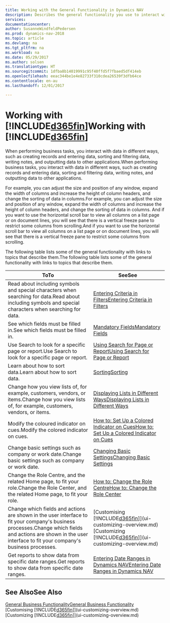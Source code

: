 ```yaml
---
title: Working with the General Functionality in Dynamics NAV
description: Describes the general functionality you use to interact with data in Dynamics NAV, such as entering values, sorting data, and changing views.
services: 
documentationcenter: 
author: SusanneWindfeldPedersen
ms.prod: dynamics-nav-2018
ms.topic: article
ms.devlang: na
ms.tgt_pltfrm: na
ms.workload: na
ms.date: 05/29/2017
ms.author: solsen
ms.translationtype: HT
ms.sourcegitcommit: 1dfba8b14019991c95f40ffd5f7fbaed5df414eb
ms.openlocfilehash: eeac344be1e4e82733f310cdea26539f3dfb64ce
ms.contentlocale: en-au
ms.lasthandoff: 12/01/2017

---
```

# <a name="working-with-included365finincludesd365finlongmdmd"></a><span data-ttu-id="e8d71-103">Working with [!INCLUDE[d365fin](includes/d365fin_long_md.md)]</span><span class="sxs-lookup"><span data-stu-id="e8d71-103">Working with [!INCLUDE[d365fin](includes/d365fin_long_md.md)]</span></span>
<span data-ttu-id="e8d71-104">When performing business tasks, you interact with data in different ways, such as creating records and entering data, sorting and filtering data, writing notes, and outputting data to other applications.</span><span class="sxs-lookup"><span data-stu-id="e8d71-104">When performing business tasks, you interact with data in different ways, such as creating records and entering data, sorting and filtering data, writing notes, and outputting data to other applications.</span></span>

<span data-ttu-id="e8d71-105">For example, you can adjust the size and position of any window, expand the width of columns and increase the height of column headers, and change the sorting of data in columns.</span><span class="sxs-lookup"><span data-stu-id="e8d71-105">For example, you can adjust the size and position of any window, expand the width of columns and increase the height of column headers, and change the sorting of data in columns.</span></span> <span data-ttu-id="e8d71-106">And if you want to use the horizontal scroll bar to view all columns on a list page or on document lines, you will see that there is a vertical freeze pane to restrict some columns from scrolling.</span><span class="sxs-lookup"><span data-stu-id="e8d71-106">And if you want to use the horizontal scroll bar to view all columns on a list page or on document lines, you will see that there is a vertical freeze pane to restrict some columns from scrolling.</span></span>

<span data-ttu-id="e8d71-107">The following table lists some of the general functionality with links to topics that describe them.</span><span class="sxs-lookup"><span data-stu-id="e8d71-107">The following table lists some of the general functionality with links to topics that describe them.</span></span>

| <span data-ttu-id="e8d71-108">To</span><span class="sxs-lookup"><span data-stu-id="e8d71-108">To</span></span> | <span data-ttu-id="e8d71-109">See</span><span class="sxs-lookup"><span data-stu-id="e8d71-109">See</span></span> |
| --- | --- |
| <span data-ttu-id="e8d71-110">Read about including symbols and special characters when searching for data.</span><span class="sxs-lookup"><span data-stu-id="e8d71-110">Read about including symbols and special characters when searching for data.</span></span> |[<span data-ttu-id="e8d71-111">Entering Criteria in Filters</span><span class="sxs-lookup"><span data-stu-id="e8d71-111">Entering Criteria in Filters</span></span>](ui-enter-criteria-filters.md) |
| <span data-ttu-id="e8d71-112">See which fields must be filled in.</span><span class="sxs-lookup"><span data-stu-id="e8d71-112">See which fields must be filled in.</span></span> |[<span data-ttu-id="e8d71-113">Mandatory Fields</span><span class="sxs-lookup"><span data-stu-id="e8d71-113">Mandatory Fields</span></span>](ui-mandatory-fields.md) |
| <span data-ttu-id="e8d71-114">Use Search to look for a specific page or report.</span><span class="sxs-lookup"><span data-stu-id="e8d71-114">Use Search to look for a specific page or report.</span></span> |[<span data-ttu-id="e8d71-115">Using Search for Page or Report</span><span class="sxs-lookup"><span data-stu-id="e8d71-115">Using Search for Page or Report</span></span>](ui-search.md) |
| <span data-ttu-id="e8d71-116">Learn about how to sort data.</span><span class="sxs-lookup"><span data-stu-id="e8d71-116">Learn about how to sort data.</span></span> |[<span data-ttu-id="e8d71-117">Sorting</span><span class="sxs-lookup"><span data-stu-id="e8d71-117">Sorting</span></span>](ui-sorting.md) |
| <span data-ttu-id="e8d71-118">Change how you view lists of, for example, customers, vendors, or items.</span><span class="sxs-lookup"><span data-stu-id="e8d71-118">Change how you view lists of, for example, customers, vendors, or items.</span></span> |[<span data-ttu-id="e8d71-119">Displaying Lists in Different Ways</span><span class="sxs-lookup"><span data-stu-id="e8d71-119">Displaying Lists in Different Ways</span></span>](across-display-lists-different-views.md) |
| <span data-ttu-id="e8d71-120">Modify the coloured indicator on cues.</span><span class="sxs-lookup"><span data-stu-id="e8d71-120">Modify the colored indicator on cues.</span></span> |[<span data-ttu-id="e8d71-121">How to: Set Up a Colored Indicator on Cues</span><span class="sxs-lookup"><span data-stu-id="e8d71-121">How to: Set Up a Colored Indicator on Cues</span></span>](ui-how-setup-colored-indicator-cues.md) |
| <span data-ttu-id="e8d71-122">Change basic settings such as company or work date.</span><span class="sxs-lookup"><span data-stu-id="e8d71-122">Change basic settings such as company or work date.</span></span> |[<span data-ttu-id="e8d71-123">Changing Basic Settings</span><span class="sxs-lookup"><span data-stu-id="e8d71-123">Changing Basic Settings</span></span>](ui-change-basic-settings.md) |
| <span data-ttu-id="e8d71-124">Change the Role Centre, and the related Home page, to fit your role.</span><span class="sxs-lookup"><span data-stu-id="e8d71-124">Change the Role Center, and the related Home page, to fit your role.</span></span> |[<span data-ttu-id="e8d71-125">How to: Change the Role Centre</span><span class="sxs-lookup"><span data-stu-id="e8d71-125">How to: Change the Role Center</span></span>](change-role.md) |
| <span data-ttu-id="e8d71-126">Change which fields and actions are shown in the user interface to fit your company's business processes.</span><span class="sxs-lookup"><span data-stu-id="e8d71-126">Change which fields and actions are shown in the user interface to fit your company's business processes.</span></span> |<span data-ttu-id="e8d71-127">[Customising [!INCLUDE[d365fin](includes/d365fin_md.md)]](ui-customizing-overview.md)</span><span class="sxs-lookup"><span data-stu-id="e8d71-127">[Customizing [!INCLUDE[d365fin](includes/d365fin_md.md)]](ui-customizing-overview.md)</span></span> |
| <span data-ttu-id="e8d71-128">Get reports to show data from specific date ranges.</span><span class="sxs-lookup"><span data-stu-id="e8d71-128">Get reports to show data from specific date ranges.</span></span> |[<span data-ttu-id="e8d71-129">Entering Date Ranges in Dynamics NAV</span><span class="sxs-lookup"><span data-stu-id="e8d71-129">Entering Date Ranges in Dynamics NAV</span></span>](ui-enter-date-ranges.md) |

## <a name="see-also"></a><span data-ttu-id="e8d71-130">See Also</span><span class="sxs-lookup"><span data-stu-id="e8d71-130">See Also</span></span>
[<span data-ttu-id="e8d71-131">General Business Functionality</span><span class="sxs-lookup"><span data-stu-id="e8d71-131">General Business Functionality</span></span>](ui-across-business-areas.md)  
<span data-ttu-id="e8d71-132">[Customising [!INCLUDE[d365fin](includes/d365fin_md.md)]](ui-customizing-overview.md)</span><span class="sxs-lookup"><span data-stu-id="e8d71-132">[Customizing [!INCLUDE[d365fin](includes/d365fin_md.md)]](ui-customizing-overview.md)</span></span>  

## 

